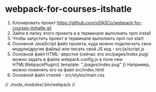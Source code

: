 # webpack-for-courses-itshatle

1. Клонировать проект https://github.com/oDASCo/webpack-for-courses-itshatle.git
2. Зайти в папку этого проекта и в терминале выполнить npm install
3. Чтобы запустить проект в терминале выполнить npm run start
4. Основной JavaScript файл проекта, куда можно подключать свои модули(другие файлы) или писать свой JS код - src/js/script.js
5. Основной файл HTML- верстки  (сейчас это src/pages/index.pug) можно задать в файле webpack.config.js в поле new HTMLWebpackPlugin({
                                                                                                                            template: "./pages/index.pug"
                                                                                                                        })
Например, можно поменять его на файл src/index.html 
6. Основной файл стилей - src/styles/main.css





//  ./node_modules/.bin/webpack //
